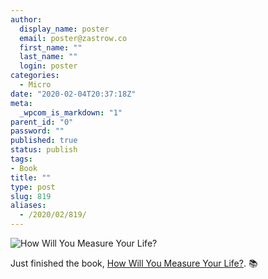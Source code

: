 ```yaml
---
author:
  display_name: poster
  email: poster@zastrow.co
  first_name: ""
  last_name: ""
  login: poster
categories:
  - Micro
date: "2020-02-04T20:37:18Z"
meta:
  _wpcom_is_markdown: "1"
parent_id: "0"
password: ""
published: true
status: publish
tags:
- Book
title: ""
type: post
slug: 819
aliases:
  - /2020/02/819/
---
```

<p><img src="https://i.gr-assets.com/images/S/compressed.photo.goodreads.com/books/1340804769l/13425618.jpg" alt="How Will You Measure Your Life?" /></p>
<p>Just finished the book, <a href="https://www.goodreads.com/review/show/3174057143?utm_medium=api&amp;utm_source=rss">How Will You Measure Your Life?</a>. 📚</p>
